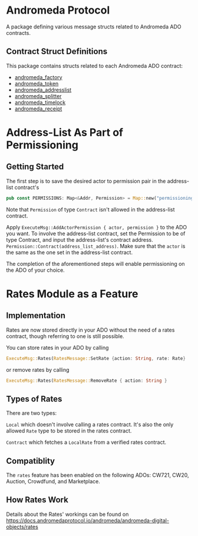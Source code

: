 # Andromeda Protocol

A package defining various message structs related to Andromeda ADO contracts.

## Contract Struct Definitions
This package contains structs related to each Andromeda ADO contract:
- [andromeda_factory](https://github.com/andromedaprotocol/andromeda-contracts/blob/main/packages/andromeda_protocol/src/factory.rs)
- [andromeda_token](https://github.com/andromedaprotocol/andromeda-contracts/blob/main/packages/andromeda_protocol/src/token.rs)
- [andromeda_addresslist](https://github.com/andromedaprotocol/andromeda-contracts/blob/main/packages/andromeda_protocol/src/address_list.rs)
- [andromeda_splitter](https://github.com/andromedaprotocol/andromeda-contracts/blob/main/packages/andromeda_protocol/src/splitter.rs)
- [andromeda_timelock](https://github.com/andromedaprotocol/andromeda-contracts/blob/main/packages/andromeda_protocol/src/timelock.rs)
- [andromeda_receipt](https://github.com/andromedaprotocol/andromeda-contracts/blob/main/packages/andromeda_protocol/src/receipt.rs) 

# Address-List As Part of Permissioning
## Getting Started
The first step is to save the desired actor to permission pair in the address-list contract's 
```rust 
pub const PERMISSIONS: Map<&Addr, Permission> = Map::new("permissioning")
```
Note that `Permission` of type `Contract` isn't allowed in the address-list contract.

Apply `ExecuteMsg::AddActorPermission { actor, permission }` to the ADO you want. 
To involve the address-list contract, set the Permission to be of type Contract, and input the address-list's contract address. `Permission::Contract(address_list_address)`.
Make sure that the `actor` is the same as the one set in the address-list contract.


The completion of the aforementioned steps will enable permissioning on the ADO of your choice.

# Rates Module as a Feature
## Implementation
Rates are now stored directly in your ADO without the need of a rates contract, though referring to one is still possible.

You can store rates in your ADO by calling 
```rust
ExecuteMsg::Rates(RatesMessage::SetRate {action: String, rate: Rate}
```

or remove rates by calling 

```rust
ExecuteMsg::Rates(RatesMessage::RemoveRate { action: String }
```

## Types of Rates
There are two types: 

`Local` which doesn't involve calling a rates contract. It's also the only allowed `Rate` type to be stored in the rates contract.

`Contract` which fetches a `LocalRate` from a verified rates contract.
## Compatiblity
The `rates` feature has been enabled on the following ADOs: CW721, CW20, Auction, Crowdfund, and Marketplace.

## How Rates Work
Details about the Rates' workings can be found on https://docs.andromedaprotocol.io/andromeda/andromeda-digital-objects/rates





